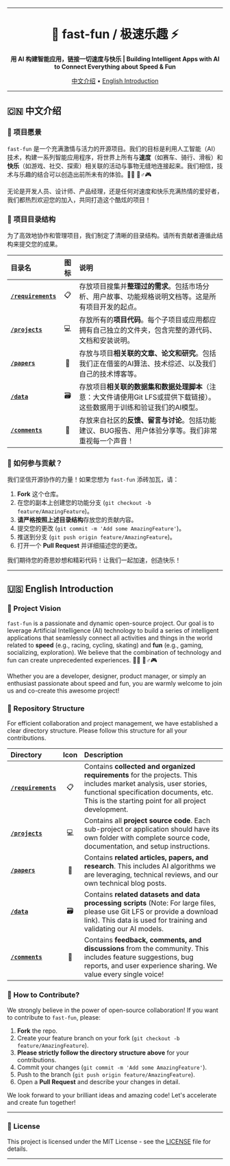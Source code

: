 
---

<p align="center">
  <h1 align="center">🚀 fast-fun / 极速乐趣 ⚡</h1>
</p>

<p align="center">
  <b>用 AI 构建智能应用，链接一切速度与快乐 | Building Intelligent Apps with AI to Connect Everything about Speed & Fun</b>
</p>

<p align="center">
  <a href="#-中文介绍">中文介绍</a> •
  <a href="#-english-introduction">English Introduction</a>
</p>

---

## 🇨🇳 中文介绍

### 🌟 项目愿景

`fast-fun` 是一个充满激情与活力的开源项目。我们的目标是利用人工智能（AI）技术，构建一系列智能应用程序，将世界上所有与**速度**（如赛车、骑行、滑板）和**快乐**（如游戏、社交、探索）相关联的活动与事物无缝地连接起来。我们相信，技术与乐趣的结合可以创造出前所未有的体验。🚗💨 🚴♂️🎮

无论是开发人员、设计师、产品经理，还是任何对速度和快乐充满热情的爱好者，我们都热烈欢迎您的加入，共同打造这个酷炫的项目！

### 📁 项目目录结构

为了高效地协作和管理项目，我们制定了清晰的目录结构。请所有贡献者遵循此结构来提交您的成果。

| 目录名 | 图标 | 说明 |
| :--- | :---: | :--- |
| **[`/requirements`](./requirements/)** | 📋 | 存放项目搜集并**整理过的需求**。包括市场分析、用户故事、功能规格说明文档等。这是所有项目开发的起点。 |
| **[`/projects`](./projects/)** | 💻 | 存放所有的**项目代码**。每个子项目或应用都应拥有自己独立的文件夹，包含完整的源代码、文档和安装说明。 |
| **[`/papers`](./papers/)** | 📄 | 存放与项目**相关联的文章、论文和研究**。包括我们正在借鉴的AI算法、技术综述、以及我们自己的技术博客等。 |
| **[`/data`](./data/)** | 🗃️ | 存放项目**相关联的数据集和数据处理脚本**（注意：大文件请使用Git LFS或提供下载链接）。这些数据用于训练和验证我们的AI模型。 |
| **[`/comments`](./comments/)** | 💬 | 存放来自社区的**反馈、留言与讨论**。包括功能建议、BUG报告、用户体验分享等。我们非常重视每一个声音！ |

### 🤝 如何参与贡献？

我们坚信开源协作的力量！如果您想为 `fast-fun` 添砖加瓦，请：

1.  **Fork** 这个仓库。
2.  在您的副本上创建您的功能分支 (`git checkout -b feature/AmazingFeature`)。
3.  **请严格按照上述目录结构**存放您的贡献内容。
4.  提交您的更改 (`git commit -m 'Add some AmazingFeature'`)。
5.  推送到分支 (`git push origin feature/AmazingFeature`)。
6.  打开一个 **Pull Request** 并详细描述您的更改。

我们期待您的奇思妙想和精彩代码！让我们一起加速，创造快乐！

---

## 🇺🇸 English Introduction

### 🌟 Project Vision

`fast-fun` is a passionate and dynamic open-source project. Our goal is to leverage Artificial Intelligence (AI) technology to build a series of intelligent applications that seamlessly connect all activities and things in the world related to **speed** (e.g., racing, cycling, skating) and **fun** (e.g., gaming, socializing, exploration). We believe that the combination of technology and fun can create unprecedented experiences. 🚗💨 🚴♂️🎮

Whether you are a developer, designer, product manager, or simply an enthusiast passionate about speed and fun, you are warmly welcome to join us and co-create this awesome project!

### 📁 Repository Structure

For efficient collaboration and project management, we have established a clear directory structure. Please follow this structure for all your contributions.

| Directory | Icon | Description |
| :--- | :---: | :--- |
| **[`/requirements`](./requirements/)** | 📋 | Contains **collected and organized requirements** for the projects. This includes market analysis, user stories, functional specification documents, etc. This is the starting point for all project development. |
| **[`/projects`](./projects/)** | 💻 | Contains all **project source code**. Each sub-project or application should have its own folder with complete source code, documentation, and setup instructions. |
| **[`/papers`](./papers/)** | 📄 | Contains **related articles, papers, and research**. This includes AI algorithms we are leveraging, technical reviews, and our own technical blog posts. |
| **[`/data`](./data/)** | 🗃️ | Contains **related datasets and data processing scripts** (Note: For large files, please use Git LFS or provide a download link). This data is used for training and validating our AI models. |
| **[`/comments`](./comments/)** | 💬 | Contains **feedback, comments, and discussions** from the community. This includes feature suggestions, bug reports, and user experience sharing. We value every single voice! |

### 🤝 How to Contribute?

We strongly believe in the power of open-source collaboration! If you want to contribute to `fast-fun`, please:

1.  **Fork** the repo.
2.  Create your feature branch on your fork (`git checkout -b feature/AmazingFeature`).
3.  **Please strictly follow the directory structure above** for your contributions.
4.  Commit your changes (`git commit -m 'Add some AmazingFeature'`).
5.  Push to the branch (`git push origin feature/AmazingFeature`).
6.  Open a **Pull Request** and describe your changes in detail.

We look forward to your brilliant ideas and amazing code! Let's accelerate and create fun together!

---

### 📄 License

This project is licensed under the MIT License - see the [LICENSE](LICENSE) file for details.

---